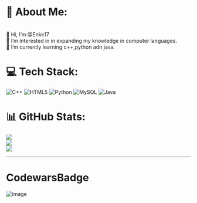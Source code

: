 # 💫 About Me:
<br>    👋 Hi, I’m @Enkk17<br>    👀 I’m interested in in expanding my knowledge in computer languages.<br>    🌱 I’m currently learning c++,python adn java.<br>


# 💻 Tech Stack:
![C++](https://img.shields.io/badge/c++-%2300599C.svg?style=for-the-badge&logo=c%2B%2B&logoColor=white) ![HTML5](https://img.shields.io/badge/html5-%23E34F26.svg?style=for-the-badge&logo=html5&logoColor=white) ![Python](https://img.shields.io/badge/python-3670A0?style=for-the-badge&logo=python&logoColor=ffdd54) ![MySQL](https://img.shields.io/badge/mysql-%2300f.svg?style=for-the-badge&logo=mysql&logoColor=white)
![Java](https://img.shields.io/badge/java-%23ED8B00.svg?style=for-the-badge&logo=java&logoColor=white)
# 📊 GitHub Stats:
![](https://github-readme-stats.vercel.app/api?username=Enkk17&theme=tokyonight&hide_border=false&include_all_commits=false&count_private=false)<br/>
![](https://github-readme-streak-stats.herokuapp.com/?user=Enkk17&theme=tokyonight&hide_border=false)<br/>
![](https://github-readme-stats.vercel.app/api/top-langs/?username=Enkk17&theme=tokyonight&hide_border=false&include_all_commits=false&count_private=false&layout=compact)

---
# CodewarsBadge

![image](https://www.codewars.com/users/Enkk17/badges/large)
